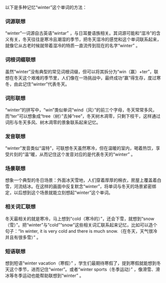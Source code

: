 以下是多种记忆“winter”这个单词的方法：

### 词源联想
“winter”一词源自古英语“wintar” ，与日耳曼语族相关。其词源可能和“湿冷”的含义有关，冬天往往是寒冷且潮湿的季节，把冬天湿冷的感觉和这个单词联系起来，就像它从古老时候就带着湿冷的特质一直流传到现在的名字“winter” 。

### 词根词缀联想
虽然“winter”没有典型的常见词根词缀，但可以将其拆分为“win（赢）+ter”，联想在冬天这个艰难的季节里，人们像在一场挑战中，最终成功“赢”得生存，度过寒冬，由此记住“winter”代表冬天。

### 词形联想
“winter”的拼写中，“win”类似单词“wind（风）”的前三个字母，冬天常常多风，而“ter”可以想象成“tree（树）”去掉“ree”，冬天树木凋零，只剩下枝干，这样通过词形与冬天多风、树木凋零的景象联系起来记忆。

### 发音联想
“winter”发音类似“温特”，可联想冬天虽然寒冷，但在温暖的室内，喝着热饮，享受片刻的“温”暖，从而记住这个发音对应的是代表冬天的“winter” 。

### 场景联想
想象一个典型的冬日场景：外面冰天雪地，人们穿着厚厚的棉衣，房屋上覆盖着白雪，河流结冰。在这样的画面中反复默念“winter”，将单词与冬天的场景紧密绑定，以后想到这个场景就能立刻想起“winter”这个单词。

### 相关词汇联想
冬天最相关的就是寒冷，马上想到“cold（寒冷的）”，还会下雪，就想到“snow（雪）”。把“winter”与“cold”“snow”这些相关词汇联系起来记忆，比如可以造个句子：“In winter, it is very cold and there is much snow.（在冬天，天气很冷并且有很多雪）” 。

### 短语联想
想到短语“winter vacation（寒假）” ，学生们最期待寒假了，提到寒假就能想到冬天这个季节，进而记住“winter”。或者“winter sports（冬季运动）” ，像滑雪、滑冰等冬季运动也能帮助联想到“winter” 。 